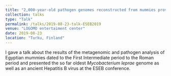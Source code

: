 ```yaml
---
title: "2,000-year-old pathogen genomes reconstructed from mummies provide insights into the health status of ancient Egyptians"
collection: talks
type: "Talk"
permalink: /talks/2019-08-23-talk-ESEB2019
venue: "LOGOMO entertaiment center"
date: 2019-08-23
location: "Turku, Finland"
---
```


I gave a talk about the results of the metagenomic and pathogen analysis of Egyptian 
mummies dated to the First Intermediate period to the Roman period and presented the so far oldest 
*Mycobacterium leprae* genome as well as an ancient Hepatitis B virus at the ESEB conference. 
